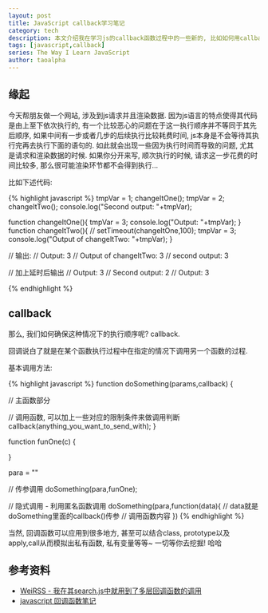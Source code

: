 ```yaml
---
layout: post
title: JavaScript callback学习笔记
category: tech 
description: 本文介绍我在学习js的callback函数过程中的一些新的, 比如如何用callback来确保js的执行顺序.
tags: [javascript,callback] 
series: The Way I Learn JavaScript
author: taoalpha
---
```


## 缘起

今天帮朋友做一个网站, 涉及到js请求并且渲染数据. 因为js语言的特点使得其代码是由上至下依次执行的, 有一个比较恶心的问题在于这一执行顺序并不等同于其先后顺序, 如果中间有一步或者几步的后续执行比较耗费时间, js本身是不会等待其执行完再去执行下面的语句的. 如此就会出现一些因为执行时间而导致的问题, 尤其是请求和渲染数据的时候. 如果你分开来写, 顺次执行的时候, 请求这一步花费的时间比较多, 那么很可能渲染环节都不会得到执行...

比如下述代码:

{% highlight javascript %}
tmpVar = 1;
changeItOne();
tmpVar = 2;
changeItTwo();
console.log("Second output: "+tmpVar);

function changeItOne(){
  tmpVar = 3;
  console.log("Output: "+tmpVar);
}
function changeItTwo(){
  // setTimeout(changeItOne,100);
  tmpVar = 3;
  console.log("Output of changeItTwo: "+tmpVar);
}

// 输出:
// Output: 3
// Output of changeItTwo: 3
// second output: 3

// 加上延时后输出
// Output: 3
// Second output: 2
// Output: 3

{% endhighlight %}

## callback

那么, 我们如何确保这种情况下的执行顺序呢? callback.

回调说白了就是在某个函数执行过程中在指定的情况下调用另一个函数的过程.

基本调用方法:

{% highlight javascript %}
function doSomething(params,callback) {

  // 主函数部分
  
  // 调用函数, 可以加上一些对应的限制条件来做调用判断
  callback(anything_you_want_to_send_with);
} 

function funOne(c) {

} 

para = ""

// 传参调用
doSomething(para,funOne); 

// 隐式调用 - 利用匿名函数调用
doSomething(para,function(data){
// data就是doSomething里面的callback()传参
// 调用函数内容
})
{% endhighlight %}

当然, 回调函数可以应用到很多地方, 甚至可以结合class, prototype以及apply,call从而模拟出私有函数, 私有变量等等~ 一切等你去挖掘! 哈哈

## 参考资料

- [WeiRSS - 我在其search.js中就用到了多层回调函数的调用](http://weirss.me/new)
- [javascript 回调函数笔记](http://www.jb51.net/article/53027.htm)
